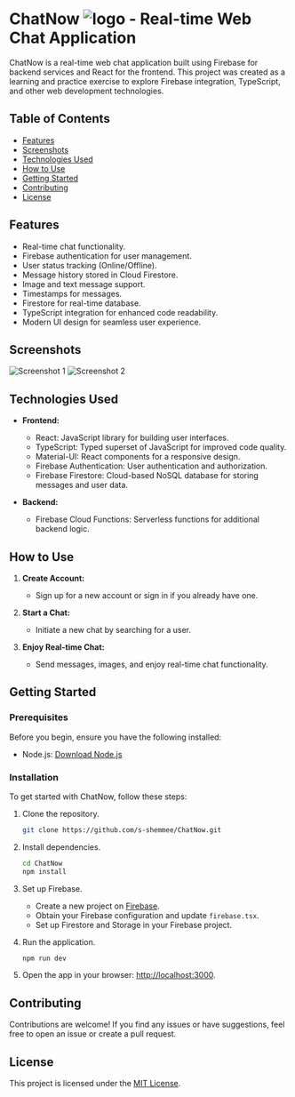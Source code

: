 # ChatNow ![logo](/public/favicon.ico) - Real-time Web Chat Application

ChatNow is a real-time web chat application built using Firebase for backend services and React for the frontend. This project was created as a learning and practice exercise to explore Firebase integration, TypeScript, and other web development technologies.

## Table of Contents

- [Features](#features)
- [Screenshots](#screenshots)
- [Technologies Used](#technologies-used)
- [How to Use](#how-to-use)
- [Getting Started](#getting-started)
- [Contributing](#contributing)
- [License](#license)

## Features

- Real-time chat functionality.
- Firebase authentication for user management.
- User status tracking (Online/Offline).
- Message history stored in Cloud Firestore.
- Image and text message support.
- Timestamps for messages.
- Firestore for real-time database.
- TypeScript integration for enhanced code readability.
- Modern UI design for seamless user experience.

## Screenshots

![Screenshot 1](/screenshots/screenshot1.png)
![Screenshot 2](/screenshots/screenshot2.gif)

## Technologies Used

- **Frontend:**
  - React: JavaScript library for building user interfaces.
  - TypeScript: Typed superset of JavaScript for improved code quality.
  - Material-UI: React components for a responsive design.
  - Firebase Authentication: User authentication and authorization.
  - Firebase Firestore: Cloud-based NoSQL database for storing messages and user data.

- **Backend:**
  - Firebase Cloud Functions: Serverless functions for additional backend logic.

## How to Use

1. **Create Account:**
   - Sign up for a new account or sign in if you already have one.

2. **Start a Chat:**
   - Initiate a new chat by searching for a user.

3. **Enjoy Real-time Chat:**
   - Send messages, images, and enjoy real-time chat functionality.

## Getting Started

### Prerequisites

Before you begin, ensure you have the following installed:

- Node.js: [Download Node.js](https://nodejs.org/)

### Installation

To get started with ChatNow, follow these steps:

1. Clone the repository.
   ```bash
   git clone https://github.com/s-shemmee/ChatNow.git
   ```

2. Install dependencies.
   ```bash
   cd ChatNow
   npm install
   ```

3. Set up Firebase.
   - Create a new project on [Firebase](https://firebase.google.com/).
   - Obtain your Firebase configuration and update `firebase.tsx`.
   - Set up Firestore and Storage in your Firebase project.

4. Run the application.
   ```bash
   npm run dev
   ```

5. Open the app in your browser: [http://localhost:3000](http://localhost:3000).

## Contributing

Contributions are welcome! If you find any issues or have suggestions, feel free to open an issue or create a pull request.

## License

This project is licensed under the [MIT License](LICENSE).
